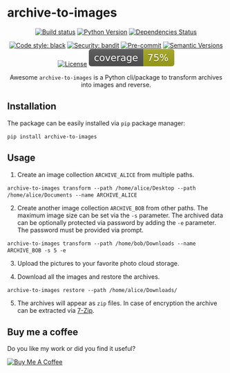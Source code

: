 # archive-to-images

<div align="center">

[![Build status](https://github.com/Peco602/archive-to-images/workflows/build/badge.svg?branch=main&event=push)](https://github.com/Peco602/archive-to-images/actions?query=workflow%3Abuild)
[![Python Version](https://img.shields.io/pypi/pyversions/archive-to-images.svg)](https://pypi.org/project/archive-to-images/)
[![Dependencies Status](https://img.shields.io/badge/dependencies-up%20to%20date-brightgreen.svg)](https://github.com/Peco602/archive-to-images/pulls?utf8=%E2%9C%93&q=is%3Apr%20author%3Aapp%2Fdependabot)

[![Code style: black](https://img.shields.io/badge/code%20style-black-000000.svg)](https://github.com/psf/black)
[![Security: bandit](https://img.shields.io/badge/security-bandit-green.svg)](https://github.com/PyCQA/bandit)
[![Pre-commit](https://img.shields.io/badge/pre--commit-enabled-brightgreen?logo=pre-commit&logoColor=white)](https://github.com/Peco602/archive-to-images/blob/main/.pre-commit-config.yaml)
[![Semantic Versions](https://img.shields.io/badge/%20%20%F0%9F%93%A6%F0%9F%9A%80-semantic--versions-e10079.svg)](https://github.com/Peco602/archive-to-images/releases)
[![License](https://img.shields.io/github/license/Peco602/archive-to-images)](https://github.com/Peco602/archive-to-images/blob/main/LICENSE)
![Coverage Report](assets/images/coverage.svg)

Awesome `archive-to-images` is a Python cli/package to transform archives into images and reverse.

</div>


## Installation

The package can be easily installed via `pip` package manager:

```
pip install archive-to-images
```


## Usage

1. Create an image collection `ARCHIVE_ALICE` from multiple paths.

```
archive-to-images transform --path /home/alice/Desktop --path /home/alice/Documents --name ARCHIVE_ALICE
```

2. Create another image collection `ARCHIVE_BOB` from other paths. The maximum image size can be set via the `-s` parameter. The archived data can be optionally protected via password by adding the `-e` parameter. The password must be provided via prompt.

```
archive-to-images transform --path /home/bob/Downloads --name ARCHIVE_BOB -s 5 -e
```

3. Upload the pictures to your favorite photo cloud storage.

4. Download all the images and restore the archives.

```
archive-to-images restore --path /home/alice/Downloads/
```

5. The archives will appear as `zip` files. In case of encryption the archive can be extracted via [7-Zip](https://www.7-zip.org/download.html).


## Buy me a coffee

Do you like my work or did you find it useful?

<a href="https://www.buymeacoffee.com/peco602" target="_blank"><img src="https://cdn.buymeacoffee.com/buttons/v2/default-yellow.png" alt="Buy Me A Coffee" style="height: 60px !important;width: 217px !important;" ></a>
